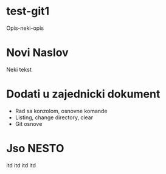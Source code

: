 # test-git1
Opis-neki-opis

# Novi Naslov

Neki tekst

# Dodati u zajednicki dokument

- Rad sa konzolom, osnovne komande
- Listing, change directory, clear
- Git osnove

# Jso NESTO

itd itd itd itd